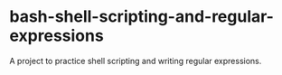 # bash-shell-scripting-and-regular-expressions
A project to practice shell scripting and writing regular expressions.
